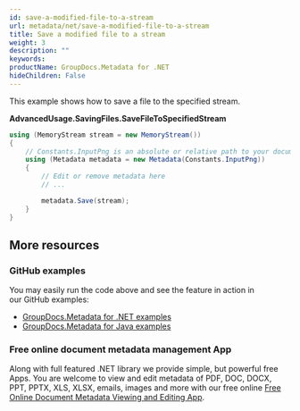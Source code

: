 ```yaml
---
id: save-a-modified-file-to-a-stream
url: metadata/net/save-a-modified-file-to-a-stream
title: Save a modified file to a stream
weight: 3
description: ""
keywords: 
productName: GroupDocs.Metadata for .NET
hideChildren: False
---
```

This example shows how to save a file to the specified stream.

**AdvancedUsage.SavingFiles.SaveFileToSpecifiedStream**

```csharp
using (MemoryStream stream = new MemoryStream())
{
	// Constants.InputPng is an absolute or relative path to your document. Ex: @"C:\Docs\test.png"
	using (Metadata metadata = new Metadata(Constants.InputPng))
	{
		// Edit or remove metadata here
        // ...

		metadata.Save(stream);
	}
}
```

## More resources
### GitHub examples
You may easily run the code above and see the feature in action in our GitHub examples:
*   [GroupDocs.Metadata for .NET examples](https://github.com/groupdocs-metadata/GroupDocs.Metadata-for-.NET)    
*   [GroupDocs.Metadata for Java examples](https://github.com/groupdocs-metadata/GroupDocs.Metadata-for-Java)    

### Free online document metadata management App
Along with full featured .NET library we provide simple, but powerful free Apps.
You are welcome to view and edit metadata of PDF, DOC, DOCX, PPT, PPTX, XLS, XLSX, emails, images and more with our free online [Free Online Document Metadata Viewing and Editing App](https://products.groupdocs.app/metadata).